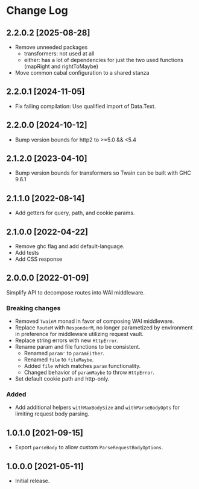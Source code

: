 # Change Log

## 2.2.0.2 [2025-08-28]
- Remove unneeded packages
  - transformers: not used at all
  - either: has a lot of dependencies for just the two used functions (mapRight and rightToMaybe)
- Move common cabal configuration to a shared stanza

## 2.2.0.1 [2024-11-05]

- Fix failing compilation: Use qualified import of Data.Text.

## 2.2.0.0 [2024-10-12]

- Bump version bounds for http2 to >=5.0 && <5.4

## 2.1.2.0 [2023-04-10]

- Bump version bounds for transformers so Twain can be built with GHC 9.6.1

## 2.1.1.0 [2022-08-14]

- Add getters for query, path, and cookie params.

## 2.1.0.0 [2022-04-22]

- Remove ghc flag and add default-language.
- Add tests
- Add CSS response

## 2.0.0.0 [2022-01-09]

Simplify API to decompose routes into WAI middleware.

### Breaking changes

- Removed `TwainM` monad in favor of composing WAI middleware.
- Replace `RouteM` with `ResponderM`, no longer parametized by environment in
  preference for middleware utilizing request vault.
- Replace string errors with new `HttpError`.
- Rename param and file functions to be consistent.
  - Renamed `param'` to `paramEither`.
  - Renamed `file` to `fileMaybe`.
  - Added `file` which matches `param` functionality.
  - Changed behavior of `paramMaybe` to throw `HttpError`.
- Set default cookie path and http-only.

### Added

- Add additional helpers `withMaxBodySize` and `withParseBodyOpts` for limiting
  request body parsing.

## 1.0.1.0 [2021-09-15]

- Export `parseBody` to allow custom `ParseRequestBodyOptions`.

## 1.0.0.0 [2021-05-11]

- Initial release.
